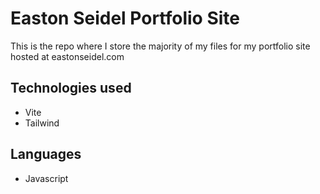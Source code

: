 # Easton Seidel Portfolio Site
This is the repo where I store the majority of my files for my portfolio site hosted at eastonseidel.com

## Technologies used
- Vite
- Tailwind

## Languages
- Javascript